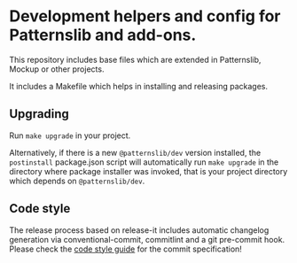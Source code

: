 # Development helpers and config for Patternslib and add-ons.

This repository includes base files which are extended in Patternslib, Mockup or other projects.

It includes a Makefile which helps in installing and releasing packages.

## Upgrading

Run `make upgrade` in your project.

Alternatively, if there is a new `@patternslib/dev` version installed, the `postinstall` package.json script will automatically run `make upgrade` in the directory where package installer was invoked, that is your project directory which depends on `@patternslib/dev`.


## Code style

The release process based on release-it includes automatic changelog generation via conventional-commit, commitlint and a git pre-commit hook.
Please check the [code style guide](https://github.com/Patternslib/Patterns/blob/master/docs/developer/styleguide.md#commits-messages) for the commit specification!
